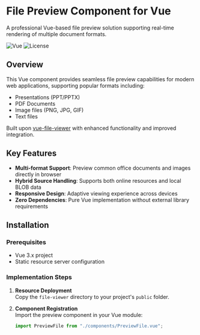 # File Preview Component for Vue

A professional Vue-based file preview solution supporting real-time rendering of multiple document formats.

![Vue](https://img.shields.io/badge/Vue-3.x-brightgreen)
![License](https://img.shields.io/badge/License-MIT-blue)

## Overview

This Vue component provides seamless file preview capabilities for modern web applications, supporting popular formats including:

- Presentations (PPT/PPTX)
- PDF Documents
- Image files (PNG, JPG, GIF)
- Text files

Built upon [vue-file-viewer](https://github.com/zyl-ui/vue-file-viewer) with enhanced functionality and improved integration.

## Key Features

- **Multi-format Support**: Preview common office documents and images directly in browser
- **Hybrid Source Handling**: Supports both online resources and local BLOB data
- **Responsive Design**: Adaptive viewing experience across devices
- **Zero Dependencies**: Pure Vue implementation without external library requirements

## Installation

### Prerequisites

- Vue 3.x project
- Static resource server configuration

### Implementation Steps

1. **Resource Deployment**  
   Copy the `file-viewer` directory to your project's `public` folder.

2. **Component Registration**  
   Import the preview component in your Vue module:
   ```javascript
   import PreviewFile from "./components/PreviewFile.vue";
   ```
